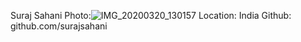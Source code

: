 Suraj Sahani
Photo:![IMG_20200320_130157](https://user-images.githubusercontent.com/22853459/97657150-28145a00-1a8f-11eb-9581-908f2d234c12.jpg)
Location: India
Github: github.com/surajsahani
